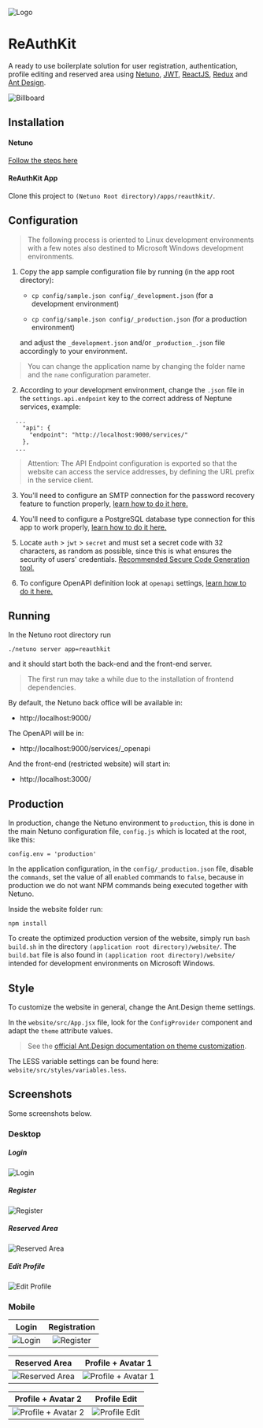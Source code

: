 ![Logo](https://raw.githubusercontent.com/netuno-org/reauthkit/main/docs/logo.svg)

# ReAuthKit

A ready to use boilerplate solution for user registration, authentication, profile editing and reserved area using [Netuno](https://www.netuno.org/), [JWT](https://jwt.io/), [ReactJS](https://reactjs.org/), [Redux](https://redux.js.org/) and [Ant Design](https://ant.design/).

![Billboard](https://raw.githubusercontent.com/netuno-org/reauthkit/main/docs/billboard.png)

## Installation

#### Netuno

[Follow the steps here](https://doc.netuno.org/docs/en/installation/)

#### ReAuthKit App

Clone this project to `(Netuno Root directory)/apps/reauthkit/`.

## Configuration

> The following process is oriented to Linux development environments with a few notes also destined to Microsoft Windows development environments.

1. Copy the app sample configuration file by running (in the app root directory):

    * `cp config/sample.json config/_development.json` (for a development environment)

    * `cp config/sample.json config/_production.json` (for a production environment)

    and adjust the `_development.json` and/or `_production_.json` file accordingly to your environment.

> You can change the application name by changing the folder name and the `name` configuration parameter.

2. According to your development environment, change the `.json` file in the `settings.api.endpoint` key to the correct address of Neptune services, example:

```
  ...
    "api": {
      "endpoint": "http://localhost:9000/services/"
    },
  ...

```

> Attention: The API Endpoint configuration is exported so that the website can access the service addresses, by defining the URL prefix in the service client.

3. You'll need to configure an SMTP connection for the password recovery feature to function properly, [learn how to do it here.](https://doc.netuno.org/docs/en/academy/server/services/sending-emails/)

4. You'll need to configure a PostgreSQL database type connection for this app to work properly, [learn how to do it here.](https://doc.netuno.org/docs/en/academy/server/database/psql/)

5. Locate `auth` > `jwt` > `secret` and must set a secret code with 32 characters, as random as possible, since this is what ensures the security of users' credentials. [Recommended Secure Code Generation tool.](https://passwordsgenerator.net/)

6. To configure OpenAPI definition look at `openapi` settings, [learn how to do it here.](https://doc.netuno.org/docs/en/academy/server/services/openapi/)

## Running

In the Netuno root directory run

`./netuno server app=reauthkit`

and it should start both the back-end and the front-end server.

> The first run may take a while due to the installation of frontend dependencies.

By default, the Netuno back office will be available in:

- http://localhost:9000/

The OpenAPI will be in:

- http://localhost:9000/services/_openapi

And the front-end (restricted website) will start in:

- http://localhost:3000/

## Production

In production, change the Netuno environment to `production`, this is done in the main Netuno configuration file, `config.js` which is located at the root, like this:

```
config.env = 'production'
```

In the application configuration, in the `config/_production.json` file, disable the `commands`, set the value of all `enabled` commands to `false`, because in production we do not want NPM commands being executed together with Netuno.

Inside the website folder run:

```
npm install

```

To create the optimized production version of the website, simply run `bash build.sh` in the directory `(application root directory)/website/`. The `build.bat` file is also found in `(application root directory)/website/` intended for development environments on Microsoft Windows.

## Style

To customize the website in general, change the Ant.Design theme settings.

In the `website/src/App.jsx`  file, look for the `ConfigProvider` component and adapt the `theme` attribute values.

> See the [official Ant.Design documentation on theme customization](https://ant.design/docs/react/customize-theme).

The LESS variable settings can be found here: `website/src/styles/variables.less`.

## Screenshots

Some screenshots below.

### Desktop

##### Login
![Login](https://raw.githubusercontent.com/netuno-org/reauthkit/main/docs/prinstscreens/desktop/login.png)
##### Register
![Register](https://raw.githubusercontent.com/netuno-org/reauthkit/main/docs/prinstscreens/desktop/registration.png)
##### Reserved Area
![Reserved Area](https://raw.githubusercontent.com/netuno-org/reauthkit/main/docs/prinstscreens/desktop/reserved-area.png)
##### Edit Profile
![Edit Profile](https://raw.githubusercontent.com/netuno-org/reauthkit/main/docs/prinstscreens/desktop/edit-profile.png)

### Mobile

Login  |  Registration
:-------------------------:|:-------------------------:
![Login](https://raw.githubusercontent.com/netuno-org/reauthkit/main/docs/prinstscreens/mobile/login.png)  |  ![Register](https://raw.githubusercontent.com/netuno-org/reauthkit/main/docs/prinstscreens/mobile/registration.png)

Reserved Area  |  Profile + Avatar 1
:-------------------------:|:-------------------------:
![Reserved Area](https://raw.githubusercontent.com/netuno-org/reauthkit/main/docs/prinstscreens/mobile/reserved-area.png)  |  ![Profile + Avatar 1](https://raw.githubusercontent.com/netuno-org/reauthkit/main/docs/prinstscreens/mobile/edit-profile-1.png)

Profile + Avatar 2 |  Profile Edit
:-------------------------:|:-------------------------:
![Profile + Avatar 2](https://raw.githubusercontent.com/netuno-org/reauthkit/main/docs/prinstscreens/mobile/edit-profile-2.png)  |  ![Profile Edit](https://raw.githubusercontent.com/netuno-org/reauthkit/main/docs/prinstscreens/mobile/edit-profile-3.png)
